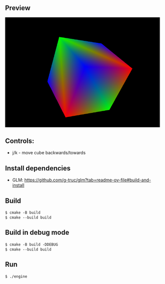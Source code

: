## Preview 
![](preview.png)
## Controls: 
- j/k - move cube backwards/towards
## Install dependencies 
- GLM: https://github.com/g-truc/glm?tab=readme-ov-file#build-and-install
## Build
```
$ cmake -B build
$ cmake --build build 
```
## Build in debug mode
```
$ cmake -B build -DDEBUG 
$ cmake --build build 
```
## Run 
```
$ ./engine
```
